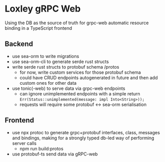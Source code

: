 # Loxley gRPC Web

Using the DB as the source of truth for grpc-web automatic resource binding in a TypeScript frontend

## Backend

* use sea-orm to write migrations
* use sea-orm-cli to generate serde rust structs
* write serde rust structs to protobuf schema /protos
  * for now, write custom services for those protobuf schema
  * could have CRUD endpoints autogenerated in future and then add custom ones for other data
* use tonic(-web) to serve data via grpc-web endpoints
  * can ignore unimplemented endpoints with a simple return `Err(Status::unimplemented(message: impl Into<String>));`
  * requests will require some protobuf <-> sea-orm serialisation

## Frontend

* use npx protoc to generate grpc+protobuf interfaces, class, messages and bindings, making for a strongly typed db-led way of performing server calls
  * npm run build:protos
* use protobuf-ts send data via gRPC-web
